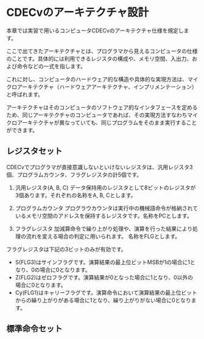 # CDECvのアーキテクチャ設計
本章では実習で用いるコンピュータCDECvのアーキテクチャ仕様を規定します。

ここで出てきたアーキテクチャとは、プログラマから見えるコンピュータの仕様のことです。具体的には利用できるレジスタの構成や、メモリ空間、入出力、および命令などの一式を指します。

これに対し、コンピュータのハードウェア的な構造や具体的な実現方法は、マイクロアーキテクチャ（ハードウェアアーキテクチャ、インプリメンテーション）と呼ばれます。

アーキテクチャはそのコンピュータのソフトウェア的なインタフェースを定めるため、同じアーキテクチャのコンピュータであれば、その実現方法すなわちマイクロアーキテクチャが異なっていても、同じプログラムをそのまま実行することができます。

## レジスタセット
CDECvでプログラマが直接意識しないといけないレジスタは、汎用レジスタ3個、プログラムカウンタ、フラグレジスタの計5個です。

1. 汎用レジスタ(A, B, C)
データ保持用のレジスタとして8ビットのレジスタが3個あります。それぞれの名称をA, B, Cとします。

2. プログラムカウンタ
プログラウカウンタは実行中の機械語命令が格納されているメモリ空間のアドレスを保持するレジスタです。名称をPCとします。

3. フラグレジスタ
加減算命令で繰り上がり処理や、演算を行った結果により処理の流れを変える場合の判定に用いられます。
名称をFLGとします。

フラグレジスタは下記の3ビットのみが有効です。
 - S(FLG3)はサインフラグです。演算結果の最上位ビットMSBが1の場合に1となり、0の場合に0となります。
 - Z(FLG2)はゼロフラグです。演算結果が0となった場合に1となり、0以外の場合に0となります。
 - Cy(FLG1)はキャリーフラグです。演算命令において演算結果の最上位ビットからの繰り上がりがある場合に1となり、繰り上がりがない場合に0となります。






## 標準命令セット
